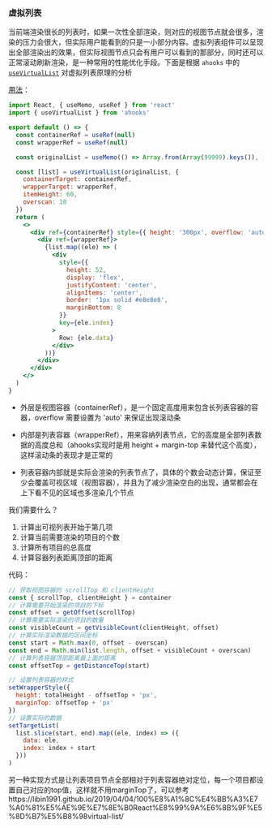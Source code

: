 ### 虚拟列表

当前端渲染很长的列表时，如果一次性全部渲染，则对应的视图节点就会很多，渲染的压力会很大，但实际用户能看到的只是一小部分内容。虚拟列表组件可以呈现出全部渲染出的效果，但实际视图节点只会有用户可以看到的那部分，同时还可以正常滚动刷新渲染，是一种常用的性能优化手段。下面是根据 `ahooks` 中的 [`useVirtualList`](https://github.com/alibaba/hooks/blob/master/packages/hooks/src/useVirtualList/index.ts) 对虚拟列表原理的分析

[用法](https://ahooks.js.org/hooks/use-virtual-list/#default-usage)：

```jsx
import React, { useMemo, useRef } from 'react'
import { useVirtualList } from 'ahooks'

export default () => {
  const containerRef = useRef(null)
  const wrapperRef = useRef(null)

  const originalList = useMemo(() => Array.from(Array(99999).keys()), [])

  const [list] = useVirtualList(originalList, {
    containerTarget: containerRef,
    wrapperTarget: wrapperRef,
    itemHeight: 60,
    overscan: 10
  })
  return (
    <>
      <div ref={containerRef} style={{ height: '300px', overflow: 'auto', border: '1px solid' }}>
        <div ref={wrapperRef}>
          {list.map((ele) => (
            <div
              style={{
                height: 52,
                display: 'flex',
                justifyContent: 'center',
                alignItems: 'center',
                border: '1px solid #e8e8e8',
                marginBottom: 8
              }}
              key={ele.index}
            >
              Row: {ele.data}
            </div>
          ))}
        </div>
      </div>
    </>
  )
}
```

- 外层是视图容器（containerRef），是一个固定高度用来包含长列表容器的容器，overflow 需要设置为 'auto' 来保证出现滚动条

- 内部是列表容器（wrapperRef），用来容纳列表节点，它的高度是全部列表数据的高度总和（ahooks实现时是用 height + margin-top 来替代这个高度），这样滚动条的表现才是正常的

- 列表容器内部就是实际会渲染的列表节点了，具体的个数会动态计算，保证至少会覆盖可视区域（视图容器），并且为了减少渲染空白的出现，通常都会在上下看不见的区域也多渲染几个节点

我们需要什么？

1. 计算出可视列表开始于第几项
2. 计算当前需要渲染的项目的个数
3. 计算所有项目的总高度
4. 计算容器列表距离顶部的距离

代码：

```js
// 获取视图容器的 scrollTop 和 clientHeight
const { scrollTop, clientHeight } = container
// 计算需要开始渲染的项目的下标
const offset = getOffset(scrollTop)
// 计算需要实际渲染的项目的数量
const visibleCount = getVisibleCount(clientHeight, offset)
// 计算实际渲染数据的区间坐标
const start = Math.max(0, offset - overscan)
const end = Math.min(list.length, offset + visibleCount + overscan)
// 计算列表容器顶部距离最上面的距离
const offsetTop = getDistanceTop(start)

// 设置列表容器的样式
setWrapperStyle({
  height: totalHeight - offsetTop + 'px',
  marginTop: offsetTop + 'px'
})
// 设置实际的数据
setTargetList(
  list.slice(start, end).map((ele, index) => ({
    data: ele,
    index: index + start
  }))
)
```

另一种实现方式是让列表项目节点全部相对于列表容器绝对定位，每一个项目都设置自己对应的top值，这样就不用marginTop了，可以参考https://libin1991.github.io/2019/04/04/100%E8%A1%8C%E4%BB%A3%E7%A0%81%E5%AE%9E%E7%8E%B0React%E8%99%9A%E6%8B%9F%E5%8D%B7%E5%B8%98virtual-list/

